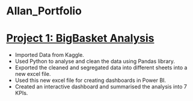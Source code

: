 # Allan_Portfolio

# [Project 1: BigBasket Analysis](https://github.com/Allanfernandes248/BigBasketAnalysis)


- Imported Data from Kaggle.
- Used Python to analyse and clean the data using Pandas library.
- Exported the cleaned and segregated data into different sheets into a new excel file.
- Used this new excel file for creating dashboards in Power BI.
- Created an interactive dashboard and summarised the analysis into 7 KPIs.
